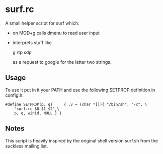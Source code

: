 # surf.rc

A small helper script for surf which:

- on MOD+g calls dmenu to read user input

- interprets stuff like

    g rtp sdp

  as a request to google for the latter two strings.

## Usage

To use it put in it your PATH and use the following SETPROP
definition in config.h:

    #define SETPROP(p, q)     { .v = (char *[]){ "/bin/sh", "-c", \
	    "surf.rc $0 $1 $2",\
	    p, q, winid, NULL } }

## Notes

This script is heavily inspired by the original shell version
surf.sh from the suckless mailing list.
